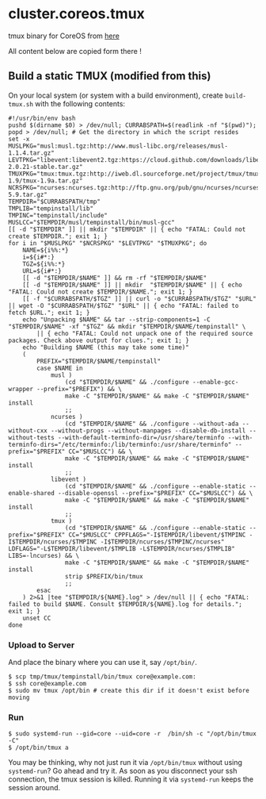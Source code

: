 # cluster.coreos.tmux

tmux binary for CoreOS from [here](https://groups.google.com/d/topic/coreos-dev/JAeABXnQzuE)

All content below are copied form there !


## Build a static TMUX (modified from this)

On your local system (or system with a build environment), create `build-tmux.sh` with the following contents:

```
#!/usr/bin/env bash
pushd $(dirname $0) > /dev/null; CURRABSPATH=$(readlink -nf "$(pwd)"); popd > /dev/null; # Get the directory in which the script resides
set -x
MUSLPKG="musl:musl.tgz:http://www.musl-libc.org/releases/musl-1.1.4.tar.gz"
LEVTPKG="libevent:libevent2.tgz:https://cloud.github.com/downloads/libevent/libevent/libevent-2.0.21-stable.tar.gz"
TMUXPKG="tmux:tmux.tgz:http://iweb.dl.sourceforge.net/project/tmux/tmux/tmux-1.9/tmux-1.9a.tar.gz"
NCRSPKG="ncurses:ncurses.tgz:http://ftp.gnu.org/pub/gnu/ncurses/ncurses-5.9.tar.gz"
TEMPDIR="$CURRABSPATH/tmp"
TMPLIB="tempinstall/lib"
TMPINC="tempinstall/include"
MUSLCC="$TEMPDIR/musl/tempinstall/bin/musl-gcc"
[[ -d "$TEMPDIR" ]] || mkdir "$TEMPDIR" || { echo "FATAL: Could not create $TEMPDIR."; exit 1; }
for i in "$MUSLPKG" "$NCRSPKG" "$LEVTPKG" "$TMUXPKG"; do
    NAME=${i%%:*}
    i=${i#*:}
    TGZ=${i%%:*}
    URL=${i#*:}
    [[ -d "$TEMPDIR/$NAME" ]] && rm -rf "$TEMPDIR/$NAME"
    [[ -d "$TEMPDIR/$NAME" ]] || mkdir  "$TEMPDIR/$NAME" || { echo "FATAL: Could not create $TEMPDIR/$NAME."; exit 1; }
    [[ -f "$CURRABSPATH/$TGZ" ]] || curl -o "$CURRABSPATH/$TGZ" "$URL" || wget -O "$CURRABSPATH/$TGZ" "$URL" || { echo "FATAL: failed to fetch $URL."; exit 1; }
    echo "Unpacking $NAME" && tar --strip-components=1 -C "$TEMPDIR/$NAME" -xf "$TGZ" && mkdir "$TEMPDIR/$NAME/tempinstall" \
        || { echo "FATAL: Could not unpack one of the required source packages. Check above output for clues."; exit 1; }
    echo "Building $NAME (this may take some time)"
    (
        PREFIX="$TEMPDIR/$NAME/tempinstall"
        case $NAME in
            musl )
                (cd "$TEMPDIR/$NAME" && ./configure --enable-gcc-wrapper --prefix="$PREFIX") && \
                make -C "$TEMPDIR/$NAME" && make -C "$TEMPDIR/$NAME" install
                ;;
            ncurses )
                (cd "$TEMPDIR/$NAME" && ./configure --without-ada --without-cxx --without-progs --without-manpages --disable-db-install --without-tests --with-default-terminfo-dir=/usr/share/terminfo --with-terminfo-dirs="/etc/terminfo:/lib/terminfo:/usr/share/terminfo" --prefix="$PREFIX" CC="$MUSLCC") && \
                make -C "$TEMPDIR/$NAME" && make -C "$TEMPDIR/$NAME" install
                ;;
            libevent )
                (cd "$TEMPDIR/$NAME" && ./configure --enable-static --enable-shared --disable-openssl --prefix="$PREFIX" CC="$MUSLCC") && \
                make -C "$TEMPDIR/$NAME" && make -C "$TEMPDIR/$NAME" install
                ;;
            tmux )
                (cd "$TEMPDIR/$NAME" && ./configure --enable-static --prefix="$PREFIX" CC="$MUSLCC" CPPFLAGS="-I$TEMPDIR/libevent/$TMPINC -I$TEMPDIR/ncurses/$TMPINC -I$TEMPDIR/ncurses/$TMPINC/ncurses" LDFLAGS="-L$TEMPDIR/libevent/$TMPLIB -L$TEMPDIR/ncurses/$TMPLIB" LIBS=-lncurses) && \
                make -C "$TEMPDIR/$NAME" && make -C "$TEMPDIR/$NAME" install
                strip $PREFIX/bin/tmux
                ;;
        esac
    ) 2>&1 |tee "$TEMPDIR/${NAME}.log" > /dev/null || { echo "FATAL: failed to build $NAME. Consult $TEMPDIR/${NAME}.log for details."; exit 1; }
    unset CC
done
```

### Upload to Server

And place the binary where you can use it, say `/opt/bin/`.

```
$ scp tmp/tmux/tempinstall/bin/tmux core@example.com:
$ ssh core@example.com
$ sudo mv tmux /opt/bin # create this dir if it doesn't exist before moving
```


### Run
```
$ sudo systemd-run --gid=core --uid=core -r  /bin/sh -c "/opt/bin/tmux -C"
$ /opt/bin/tmux a
```

You may be thinking, why not just run it via `/opt/bin/tmux` without using `systemd-run`? Go ahead and try it. As soon as you disconnect your ssh connection, the tmux session is killed. Running it via `systemd-run` keeps the session around.
